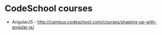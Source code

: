 CodeSchool courses
==========

* AngularJS - http://campus.codeschool.com/courses/shaping-up-with-angular-js/
